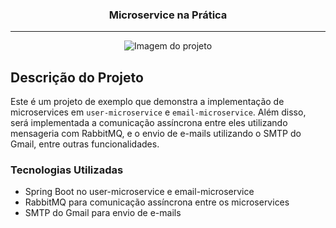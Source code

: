 <h3 align="center">Microservice na Prática</h3>

---

<p align="center">
  <img src="https://github.com/davidsonfe/Microservice-na-Pratica/assets/61193894/1a562489-6465-413f-b19e-4b5d6f6da917" alt="Imagem do projeto" />
</p>

## Descrição do Projeto

Este é um projeto de exemplo que demonstra a implementação de microservices em `user-microservice` e `email-microservice`. Além disso, será implementada a comunicação assíncrona entre eles utilizando mensageria com RabbitMQ, e o envio de e-mails utilizando o SMTP do Gmail, entre outras funcionalidades.

### Tecnologias Utilizadas

- Spring Boot no user-microservice e email-microservice
- RabbitMQ para comunicação assíncrona entre os microservices
- SMTP do Gmail para envio de e-mails

